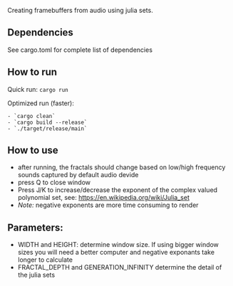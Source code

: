 Creating framebuffers from audio using julia sets. 

## Dependencies 
See cargo.toml for complete list of dependencies
## How to run
Quick run: `cargo run`

Optimized run (faster): 
    
    - `cargo clean` 
    - `cargo build --release` 
    - `./target/release/main`

## How to use
- after running, the fractals should change based on low/high frequency sounds captured by default audio devide
- press Q to close window
- Press J/K to increase/decrease the exponent of the complex valued polynomial set, see: https://en.wikipedia.org/wiki/Julia_set
- *Note:* negative exponents are more time consuming to render
## Parameters:
- WIDTH and HEIGHT: determine window size. If using bigger window sizes you will need a better computer and negative exponants take longer to calculate
- FRACTAL_DEPTH and GENERATION_INFINITY determine the detail of the julia sets
    
